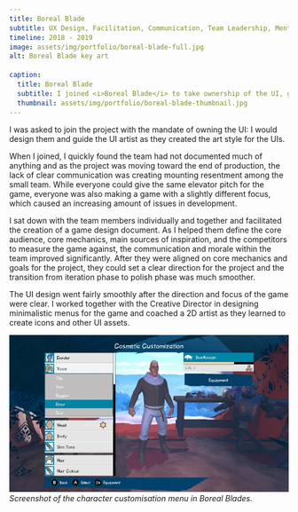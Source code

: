 ```yaml
---
title: Boreal Blade
subtitle: UX Design, Facilitation, Communication, Team Leadership, Mentoring, Coaching
timeline: 2018 - 2019
image: assets/img/portfolio/boreal-blade-full.jpg
alt: Boreal Blade key art

caption:
  title: Boreal Blade
  subtitle: I joined <i>Boreal Blade</i> to take ownership of the UI, guiding the design and coaching the UI artist. I took the lead in aligning the entire development team on project focus by facilitating the creation of a game design document, which improved communication and morale, leading to a smoother launch of the game.
  thumbnail: assets/img/portfolio/boreal-blade-thumbnail.jpg
---
```

I was asked to join the project with the mandate of owning the UI: I would design them and guide the UI artist as they created the art style for the UIs.

When I joined, I quickly found the team had not documented much of anything and as the project was moving toward the end of production, the lack of clear communication was creating mounting resentment among the small team. While everyone could give the same elevator pitch for the game, everyone was also making a game with a slightly different focus, which caused an increasing amount of issues in development.

I sat down with the team members individually and together and facilitated the creation of a game design document. As I helped them define the core audience, core mechanics, main sources of inspiration, and the competitors to measure the game against, the communication and morale within the team improved significantly. After they were aligned on core mechanics and goals for the project, they could set a clear direction for the project and the transition from iteration phase to polish phase was much smoother.

The UI design went fairly smoothly after the direction and focus of the game were clear. I worked together with the Creative Director in designing  minimalistic menus for the game and coached a 2D artist as they learned to create icons and other UI assets.

<img src="assets/img/portfolio/BorealBlade/boreal-blade-character-customisation.jpg" alt="Screenshot of the character customisation menu in Boreal Blades" width=600 class="img-fluid"><br><i>Screenshot of the character customisation menu in Boreal Blades.</i>